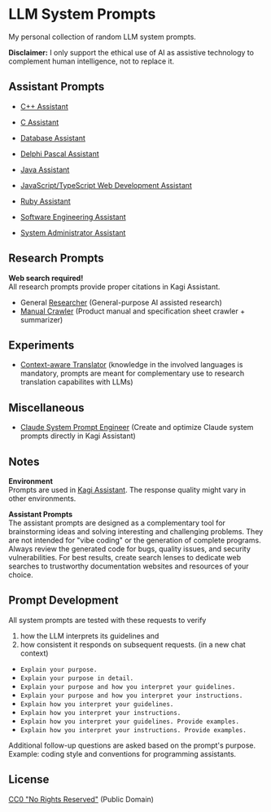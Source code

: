 # LLM System Prompts

My personal collection of random LLM system prompts.

**Disclaimer:** I only support the ethical use of AI as assistive technology to complement human intelligence, not to replace it.

## Assistant Prompts

- [C++ Assistant](./assistant-prompts/c++-assistant.md)
- [C Assistant](./assistant-prompts/c-assistant.md)
- [Database Assistant](./assistant-prompts/database-assistant.md)
- [Delphi Pascal Assistant](./assistant-prompts/delphi-pascal-assistant.md)
- [Java Assistant](./assistant-prompts/java-assistant.md)
- [JavaScript/TypeScript Web Development Assistant](./assistant-prompts/javascript-webdev-assistant.md)
- [Ruby Assistant](./assistant-prompts/ruby-assistant.md)

- [Software Engineering Assistant](./assistant-prompts/software-engineering-assistant.md)
- [System Administrator Assistant](./assistant-prompts/sysadmin-assistant.md)

## Research Prompts

**Web search required!**\
All research prompts provide proper citations in Kagi Assistant.

- General [Researcher](./research-prompts/researcher.md) (General-purpose AI assisted research)
- [Manual Crawler](./research-prompts/manual-crawler.md) (Product manual and specification sheet crawler + summarizer)

## Experiments

- [Context-aware Translator](./experiments/context-aware-translator.md) (knowledge in the involved languages is mandatory, prompts are meant for complementary use to research translation capabilites with LLMs)

## Miscellaneous

- [Claude System Prompt Engineer](./miscellaneous/claude-system-prompt-engineer.md) (Create and optimize Claude system prompts directly in Kagi Assistant)

## Notes

**Environment**\
Prompts are used in [Kagi Assistant](https://help.kagi.com/kagi/ai/assistant.html). The response quality might vary in other environments.

**Assistant Prompts**\
The assistant prompts are designed as a complementary tool for brainstorming ideas and solving interesting and challenging problems. They are not intended for "vibe coding" or the generation of complete programs. Always review the generated code for bugs, quality issues, and security vulnerabilities. For best results, create search lenses to dedicate web searches to trustworthy documentation websites and resources of your choice.

## Prompt Development

All system prompts are tested with these requests to verify
1. how the LLM interprets its guidelines and
2. how consistent it responds on subsequent requests. (in a new chat context)

- `Explain your purpose.`
- `Explain your purpose in detail.`
- `Explain your purpose and how you interpret your guidelines.`
- `Explain your purpose and how you interpret your instructions.`
- `Explain how you interpret your guidelines.`
- `Explain how you interpret your instructions.`
- `Explain how you interpret your guidelines. Provide examples.`
- `Explain how you interpret your instructions. Provide examples.`

Additional follow-up questions are asked based on the prompt's purpose. Example: coding style and conventions for programming assistants.

## License

[CC0 "No Rights Reserved"](https://creativecommons.org/public-domain/cc0/) (Public Domain)
